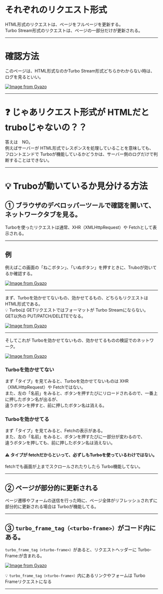 # それぞれのリクエスト形式
HTML形式のリクエストは、ページをフルページを更新する。  
Turbo Stream形式のリクエストは、ページの一部分だけが更新される。
***

# 確認方法
このページは、HTML形式なのかTurbo Stream形式どちらかわからない時は、ログを見るといい。

[![Image from Gyazo](https://i.gyazo.com/164edc0f2290db283828bf679dd9e394.png)](https://gyazo.com/164edc0f2290db283828bf679dd9e394)
***

# ❓ じゃあリクエスト形式が HTMLだと truboじゃないの？？
答えは　NO。  
例えばサーバーが HTML形式でレスポンスを処理していることを意味しても、  
フロントエンドで Turboが機能しているかどうかは、サーバー側のログだけで判断することはできない。
***

# 💡 Truboが動いているか見分ける方法 
## ① ブラウザのデベロッパーツールで確認を開いて、ネットワークタブを見る。  
Turboを使ったリクエストは通常、XHR（XMLHttpRequest）や Fetchとして表示される。
***

## 例
例えばこの画面の「ねこボタン」、「いぬボタン」を押すときに、Truboが効いてるか確認する。

[![Image from Gyazo](https://i.gyazo.com/6cc664e3e5a54319a1804605066dc213.png)](https://gyazo.com/6cc664e3e5a54319a1804605066dc213)
***

まず、Turboを効かせてないもの、効かせてるもの、どちらもリクエストは HTML形式である。  
💡 Turboは GETリクエストではフォーマットが Turbo Streamにならない。  
GET以外の PUT/PATCH/DELETEでなる。

[![Image from Gyazo](https://i.gyazo.com/919a9ed9af0b3b28c001524fba972de9.png)](https://gyazo.com/919a9ed9af0b3b28c001524fba972de9)
***

そしてこれが Turboを効かせてないもの、効かせてるものの検証でのネットワーク。

[![Image from Gyazo](https://i.gyazo.com/0c24071450a1c825c3aca6afa771e347.png)](https://gyazo.com/0c24071450a1c825c3aca6afa771e347)

### Turboを効かせてない
まず「タイプ」を見てみると、Turboを効かせてないものは XHR（XMLHttpRequest）や Fetchではない。  
また、左の「名前」をみると、ボタンを押すたびにリロードされるので、一番上に押したボタン名が出るが、  
違うボタンを押すと、前に押したボタン名は消える。

### Turboを効かせてる
まず「タイプ」を見てみると、Fetchの表示がある。  
また、左の「名前」をみると、ボタンを押すたびに一部分が変わるので、  
違うボタンを押しても、前に押したボタン名は消えない。

#### ⚠️ タイプが fetchだからといって、必ずしもTurboを使っているわけではない。    
fetchでも画面が上までスクロールされたりしたら Turbo機能してない。
***

## ② ページが部分的に更新される
ページ遷移やフォームの送信を行った時に、ページ全体がリフレッシュされずに部分的に更新される場合は Turboが機能してる。
***

## ③ `turbo_frame_tag（<turbo-frame>）`がコード内にある。
`turbo_frame_tag（<turbo-frame>）`があると、リクエストヘッダーに Turbo-Frame:が含まれる。

[![Image from Gyazo](https://i.gyazo.com/98f5f61490cb540bbe28bea58ff56248.png)](https://gyazo.com/98f5f61490cb540bbe28bea58ff56248)

💡 `turbo_frame_tag（<turbo-frame>）`内にあるリンクやフォームは Turbo Frameリクエストになる
***
